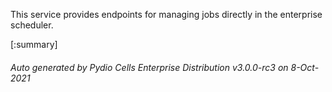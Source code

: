 






This service provides endpoints for managing jobs directly in the enterprise scheduler.

[:summary]

###### Auto generated by Pydio Cells Enterprise Distribution v3.0.0-rc3 on 8-Oct-2021
